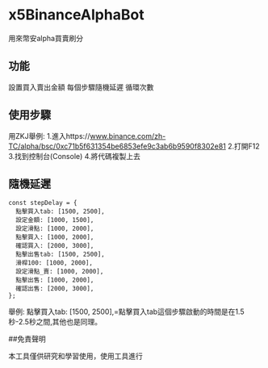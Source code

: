 # x5BinanceAlphaBot

用來幣安alpha買賣刷分

## 功能

設置買入賣出金額
每個步驟隨機延遲
循環次數

## 使用步驟

用ZKJ舉例:
1.進入https://www.binance.com/zh-TC/alpha/bsc/0xc71b5f631354be6853efe9c3ab6b9590f8302e81
2.打開F12
3.找到控制台(Console)
4.將代碼複製上去

## 隨機延遲

```
const stepDelay = {
  點擊買入tab: [1500, 2500],
  設定金額: [1000, 1500],
  設定滑點: [1000, 2000],
  點擊買入: [1000, 2000],
  確認買入: [2000, 3000],
  點擊出售tab: [1500, 2500],
  滑桿100: [1000, 2000],
  設定滑點_賣: [1000, 2000],
  點擊出售: [1000, 2000],
  確認出售: [2000, 3000],
};
```
舉例:
點擊買入tab: [1500, 2500],=點擊買入tab這個步驟啟動的時間是在1.5秒-2.5秒之間,其他也是同理。

##免責聲明

本工具僅供研究和學習使用，使用工具進行
